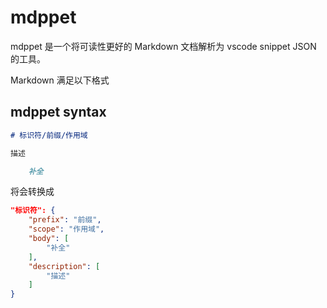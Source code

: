 # mdppet

mdppet 是一个将可读性更好的 Markdown 文档解析为 vscode snippet JSON 的工具。

Markdown 满足以下格式

## mdppet syntax

```markdown
# 标识符/前缀/作用域

描述

    补全
```

将会转换成

```json
"标识符": {
    "prefix": "前缀",
    "scope": "作用域",
    "body": [
        "补全"
    ],
    "description": [
        "描述"
    ]
}
```
